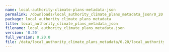 ```yaml
---
name: local-authority-climate-plans-metadata-json
permalink: /downloads/local_authority_climate_plans_metadata_json/0_20
package: local_authority_climate_plans_metadata
title: local_authority_climate_plans_metadata_json
filename: local_authority_climate_plans_metadata.json
version: '0.20'
full_version: 0.20.0
file: /data/local_authority_climate_plans_metadata/0.20/local_authority_climate_plans_metadata.json
---
```

